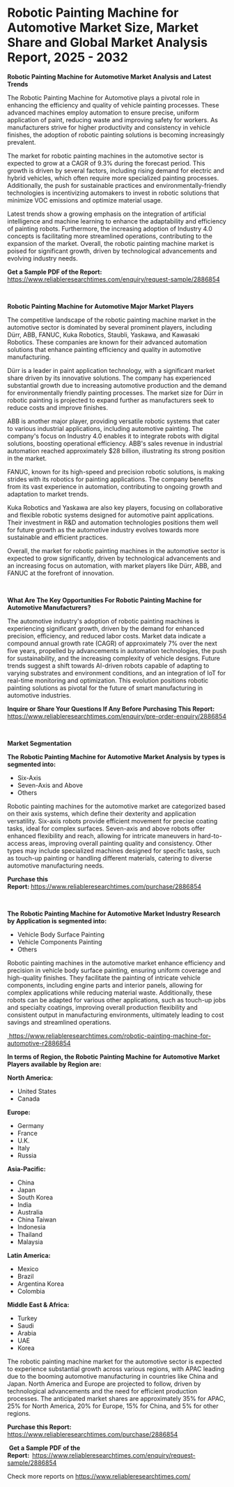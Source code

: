 <p><h1>Robotic Painting Machine for Automotive Market Size, Market Share and Global Market Analysis Report, 2025 - 2032</h1></p><p><strong>Robotic Painting Machine for Automotive Market Analysis and Latest Trends</strong></p>
<p><p>The Robotic Painting Machine for Automotive plays a pivotal role in enhancing the efficiency and quality of vehicle painting processes. These advanced machines employ automation to ensure precise, uniform application of paint, reducing waste and improving safety for workers. As manufacturers strive for higher productivity and consistency in vehicle finishes, the adoption of robotic painting solutions is becoming increasingly prevalent.</p><p>The market for robotic painting machines in the automotive sector is expected to grow at a CAGR of 9.3% during the forecast period. This growth is driven by several factors, including rising demand for electric and hybrid vehicles, which often require more specialized painting processes. Additionally, the push for sustainable practices and  environmentally-friendly technologies is incentivizing automakers to invest in robotic solutions that minimize VOC emissions and optimize material usage.</p><p>Latest trends show a growing emphasis on the integration of artificial intelligence and machine learning to enhance the adaptability and efficiency of painting robots. Furthermore, the increasing adoption of Industry 4.0 concepts is facilitating more streamlined operations, contributing to the expansion of the market. Overall, the robotic painting machine market is poised for significant growth, driven by technological advancements and evolving industry needs.</p></p>
<p><strong>Get a Sample PDF of the Report:&nbsp;</strong> <a href="https://www.reliableresearchtimes.com/enquiry/request-sample/2886854?utm_campaign=3219&utm_medium=2&utm_source=Github&utm_content=ia&utm_term=13032025&utm_id=robotic-painting-machine-for-automotive">https://www.reliableresearchtimes.com/enquiry/request-sample/2886854</a></p>
<p>&nbsp;</p>
<p><strong>Robotic Painting Machine for Automotive Major Market Players</strong></p>
<p><p>The competitive landscape of the robotic painting machine market in the automotive sector is dominated by several prominent players, including Dürr, ABB, FANUC, Kuka Robotics, Staubli, Yaskawa, and Kawasaki Robotics. These companies are known for their advanced automation solutions that enhance painting efficiency and quality in automotive manufacturing.</p><p>Dürr is a leader in paint application technology, with a significant market share driven by its innovative solutions. The company has experienced substantial growth due to increasing automotive production and the demand for environmentally friendly painting processes. The market size for Dürr in robotic painting is projected to expand further as manufacturers seek to reduce costs and improve finishes.</p><p>ABB is another major player, providing versatile robotic systems that cater to various industrial applications, including automotive painting. The company's focus on Industry 4.0 enables it to integrate robots with digital solutions, boosting operational efficiency. ABB's sales revenue in industrial automation reached approximately $28 billion, illustrating its strong position in the market.</p><p>FANUC, known for its high-speed and precision robotic solutions, is making strides with its robotics for painting applications. The company benefits from its vast experience in automation, contributing to ongoing growth and adaptation to market trends.</p><p>Kuka Robotics and Yaskawa are also key players, focusing on collaborative and flexible robotic systems designed for automotive paint applications. Their investment in R&D and automation technologies positions them well for future growth as the automotive industry evolves towards more sustainable and efficient practices.</p><p>Overall, the market for robotic painting machines in the automotive sector is expected to grow significantly, driven by technological advancements and an increasing focus on automation, with market players like Dürr, ABB, and FANUC at the forefront of innovation.</p></p>
<p>&nbsp;</p>
<p><strong>What Are The Key Opportunities For Robotic Painting Machine for Automotive Manufacturers?</strong></p>
<p><p>The automotive industry's adoption of robotic painting machines is experiencing significant growth, driven by the demand for enhanced precision, efficiency, and reduced labor costs. Market data indicate a compound annual growth rate (CAGR) of approximately 7% over the next five years, propelled by advancements in automation technologies, the push for sustainability, and the increasing complexity of vehicle designs. Future trends suggest a shift towards AI-driven robots capable of adapting to varying substrates and environment conditions, and an integration of IoT for real-time monitoring and optimization. This evolution positions robotic painting solutions as pivotal for the future of smart manufacturing in automotive industries.</p></p>
<p><strong>Inquire or Share Your Questions If Any Before Purchasing This Report:</strong> <a href="https://www.reliableresearchtimes.com/enquiry/pre-order-enquiry/2886854?utm_campaign=3219&utm_medium=2&utm_source=Github&utm_content=ia&utm_term=13032025&utm_id=robotic-painting-machine-for-automotive">https://www.reliableresearchtimes.com/enquiry/pre-order-enquiry/2886854</a></p>
<p>&nbsp;</p>
<p><strong>Market Segmentation</strong></p>
<p><strong>The Robotic Painting Machine for Automotive Market Analysis by types is segmented into:</strong></p>
<p><ul><li>Six-Axis</li><li>Seven-Axis and Above</li><li>Others</li></ul></p>
<p><p>Robotic painting machines for the automotive market are categorized based on their axis systems, which define their dexterity and application versatility. Six-axis robots provide efficient movement for precise coating tasks, ideal for complex surfaces. Seven-axis and above robots offer enhanced flexibility and reach, allowing for intricate maneuvers in hard-to-access areas, improving overall painting quality and consistency. Other types may include specialized machines designed for specific tasks, such as touch-up painting or handling different materials, catering to diverse automotive manufacturing needs.</p></p>
<p><strong>Purchase this Report:&nbsp;</strong><a href="https://www.reliableresearchtimes.com/purchase/2886854?utm_campaign=3219&utm_medium=2&utm_source=Github&utm_content=ia&utm_term=13032025&utm_id=robotic-painting-machine-for-automotive">https://www.reliableresearchtimes.com/purchase/2886854</a></p>
<p>&nbsp;</p>
<p><strong>The Robotic Painting Machine for Automotive Market Industry Research by Application is segmented into:</strong></p>
<p><ul><li>Vehicle Body Surface Painting</li><li>Vehicle Components Painting</li><li>Others</li></ul></p>
<p><p>Robotic painting machines in the automotive market enhance efficiency and precision in vehicle body surface painting, ensuring uniform coverage and high-quality finishes. They facilitate the painting of intricate vehicle components, including engine parts and interior panels, allowing for complex applications while reducing material waste. Additionally, these robots can be adapted for various other applications, such as touch-up jobs and specialty coatings, improving overall production flexibility and consistent output in manufacturing environments, ultimately leading to cost savings and streamlined operations.</p></p>
<p><a href="https://www.reliableresearchtimes.com/robotic-painting-machine-for-automotive-r2886854?utm_campaign=3219&utm_medium=2&utm_source=Github&utm_content=ia&utm_term=13032025&utm_id=robotic-painting-machine-for-automotive">&nbsp;https://www.reliableresearchtimes.com/robotic-painting-machine-for-automotive-r2886854</a></p>
<p><strong>In terms of Region, the Robotic Painting Machine for Automotive Market Players available by Region are:</strong></p>
<p>
    <p> <strong> North America: </strong>
        <ul>
            <li>United States</li>
            <li>Canada</li>
        </ul>
        </p> 
    <p> <strong> Europe: </strong>
        <ul>
            <li>Germany</li>
            <li>France</li>
            <li>U.K.</li>
            <li>Italy</li>
            <li>Russia</li>
        </ul>
        </p> 
    <p> <strong> Asia-Pacific: </strong>
        <ul>
            <li>China</li>
            <li>Japan</li>
            <li>South Korea</li>
            <li>India</li>
            <li>Australia</li>
            <li>China Taiwan</li>
            <li>Indonesia</li>
            <li>Thailand</li>
            <li>Malaysia</li>
        </ul>
        </p> 
    <p> <strong> Latin America: </strong>
        <ul>
            <li>Mexico</li>
            <li>Brazil</li>
            <li>Argentina Korea</li>
            <li>Colombia</li>
        </ul>
        </p> 
    <p> <strong> Middle East & Africa: </strong>
        <ul>
            <li>Turkey</li>
            <li>Saudi</li>
            <li>Arabia</li>
            <li>UAE</li>
            <li>Korea</li>
        </ul>
    </p>
    </p>
<p><p>The robotic painting machine market for the automotive sector is expected to experience substantial growth across various regions, with APAC leading due to the booming automotive manufacturing in countries like China and Japan. North America and Europe are projected to follow, driven by technological advancements and the need for efficient production processes. The anticipated market shares are approximately 35% for APAC, 25% for North America, 20% for Europe, 15% for China, and 5% for other regions.</p></p>
<p><strong>Purchase this Report: </strong><a href="https://www.reliableresearchtimes.com/purchase/2886854?utm_campaign=3219&utm_medium=2&utm_source=Github&utm_content=ia&utm_term=13032025&utm_id=robotic-painting-machine-for-automotive">https://www.reliableresearchtimes.com/purchase/2886854</a></p>
<p>&nbsp;<strong>Get a Sample PDF of the Report:&nbsp;&nbsp;</strong><a href="https://www.reliableresearchtimes.com/enquiry/request-sample/2886854?utm_campaign=3219&utm_medium=2&utm_source=Github&utm_content=ia&utm_term=13032025&utm_id=robotic-painting-machine-for-automotive">https://www.reliableresearchtimes.com/enquiry/request-sample/2886854</a></p>
<p><strong></strong></p>
<p>Check more reports on <a href="https://www.reliableresearchtimes.com/?utm_campaign=3219&utm_medium=2&utm_source=Github&utm_content=ia&utm_term=13032025&utm_id=robotic-painting-machine-for-automotive">https://www.reliableresearchtimes.com/</a></p>